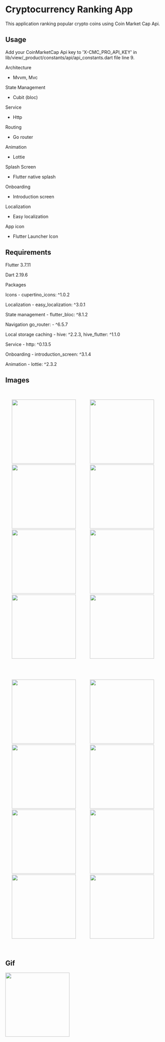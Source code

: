 # Cryptocurrency Ranking App

This application ranking popular crypto coins using Coin Market Cap Api.

## Usage

Add your CoinMarketCap Api key to 'X-CMC_PRO_API_KEY' in lib/view/\_product/constants/api/api_constants.dart file line 9.

Architecture

- Mvvm, Mvc

State Management

- Cubit (bloc)

Service

- Http

Routing

- Go router

Animation

- Lottie

Splash Screen

- Flutter native splash

Onboarding

- Introduction screen

Localization

- Easy localization

App icon

- Flutter Launcher Icon

## Requirements

<p>Flutter 3.7.11</p>
<p>Dart 2.19.6</p>
<p>Packages</p>
<p>Icons - cupertino_icons: ^1.0.2</p>
<p>Localization - easy_localization: ^3.0.1</p>
<p>State management - flutter_bloc: ^8.1.2</p>
<p>Navigation go_router: - ^6.5.7</p>
<p>Local storage caching - hive: ^2.2.3, hive_flutter: ^1.1.0</p>
<p>Service - http: ^0.13.5</p>
<p>Onboarding - introduction_screen: ^3.1.4</p>
<p>Animation - lottie: ^2.3.2</p>

## Images

<br>
<p float="left">
  <img hspace="20"  src="assets/readme-files/splash.jpg" width="200" />
  <img hspace="20" src="assets/readme-files/intro-first.jpg" width="200" />
  <img hspace="20"  src="assets/readme-files/intro-second.jpg" width="200" />
  <img hspace="20"  src="assets/readme-files/intro-third.jpg" width="200" />
  <img hspace="20" src="assets/readme-files/home.jpg" width="200" />
  <img hspace="20"  src="assets/readme-files/setting.jpg" width="200" />
  <img hspace="20"  src="assets/readme-files/theme-alert.jpg" width="200" />
  <img hspace="20" src="assets/readme-files/localization-alert.jpg" width="200" />
</p>
<br>

<br>
<p float="left">
  <img hspace="20"  src="assets/readme-files/splash_dark.jpg" width="200" />
  <img hspace="20" src="assets/readme-files/intro-first-dark.jpg" width="200" />
  <img hspace="20"  src="assets/readme-files/intro-second-dark.jpg" width="200" />
  <img hspace="20"  src="assets/readme-files/intro-third-dark.jpg" width="200" />
  <img hspace="20" src="assets/readme-files/home-dark.jpg" width="200" />
  <img hspace="20"  src="assets/readme-files/setting-dark.jpg" width="200" />
  <img hspace="20"  src="assets/readme-files/theme-alert-dark.jpg" width="200" />
  <img hspace="20" src="assets/readme-files/localization-alert-dark.jpg" width="200" />
</p>
<br>

## Gif

<p>
  <img src="assets\readme\cryptocurrency_video.gif" width="200">
</p>
